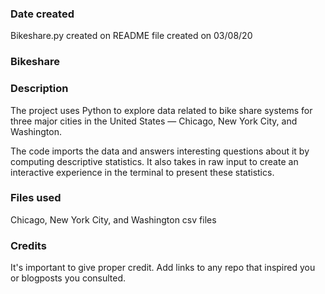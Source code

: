 ### Date created
Bikeshare.py created on
README file created on 03/08/20

### Bikeshare

### Description
The project uses Python to explore data related to bike share systems for three major cities in the United States — Chicago, New York City, and Washington.

The code imports the data and answers interesting questions about it by computing descriptive statistics. It also takes in raw input to create an interactive experience in the terminal to present these statistics.

### Files used
Chicago, New York City, and Washington csv files

### Credits
It's important to give proper credit. Add links to any repo that inspired you or blogposts you consulted.
